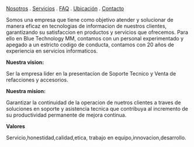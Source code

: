 [Nosotros](./nosotros.md) . [Servicios](./servicios.md) . [FAQ](FAQ.md) . [Ubicación](ubicacion.md) . [Contacto](./contacto.md)

Somos una empresa que tiene como objetivo atender y solucionar de manera eficaz en tecnologias de informacion de nuestros clientes, garantizando su satisfaccion en productos y servicios que ofrecemos. Para ello en Blue Technology MM, contamos con un personal experimentado y apegado a un estricto codigo de conducta, contamos con 20 años de experiencia en servicios informaticos.



**Nuestra vision:**

Ser la empresa lider en la presentacion de Soporte Tecnico y Venta de refacciones y accesorios.


**Nuestra mision:**

Garantizar la continuidad de la operacion de nuetros clientes a traves de soluciones en soporte y asistencia tecnica que contribuya al incremento de su productividad permanente de mejora continua.


**Valores**

Servicio,honestidad,calidad,etica, trabajo en equipo,innovacion,desarrollo.
